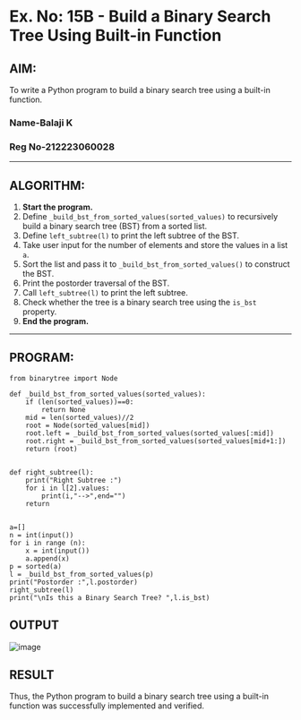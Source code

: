 # Ex. No: 15B - Build a Binary Search Tree Using Built-in Function

## AIM:
To write a Python program to build a binary search tree using a built-in function.
### Name-Balaji K
### Reg No-212223060028
---

## ALGORITHM:

1. **Start the program.**
2. Define `_build_bst_from_sorted_values(sorted_values)` to recursively build a binary search tree (BST) from a sorted list.
3. Define `left_subtree(l)` to print the left subtree of the BST.
4. Take user input for the number of elements and store the values in a list `a`.
5. Sort the list and pass it to `_build_bst_from_sorted_values()` to construct the BST.
6. Print the postorder traversal of the BST.
7. Call `left_subtree(l)` to print the left subtree.
8. Check whether the tree is a binary search tree using the `is_bst` property.
9. **End the program.**

---

## PROGRAM:

```
from binarytree import Node

def _build_bst_from_sorted_values(sorted_values):
    if (len(sorted_values))==0:
        return None
    mid = len(sorted_values)//2
    root = Node(sorted_values[mid])
    root.left = _build_bst_from_sorted_values(sorted_values[:mid])
    root.right = _build_bst_from_sorted_values(sorted_values[mid+1:])
    return (root)


def right_subtree(l):
    print("Right Subtree :")
    for i in l[2].values:
        print(i,"-->",end="")
    return 


a=[]
n = int(input())
for i in range (n):
    x = int(input())
    a.append(x)
p = sorted(a)
l = _build_bst_from_sorted_values(p)
print("Postorder :",l.postorder)
right_subtree(l)
print("\nIs this a Binary Search Tree? ",l.is_bst)
```

## OUTPUT
![image](https://github.com/user-attachments/assets/1e73671f-dc27-42c5-8d12-6abe451cb95e)


## RESULT
Thus, the Python program to build a binary search tree using a built-in function was successfully implemented and verified.
